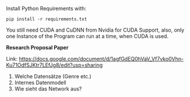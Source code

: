 Install Python Requirements with:

<code>pip install -r requirements.txt</code>

You still need CUDA and CuDNN from Nvidia for CUDA Support, also, only one Instance of the Program can run at a time, when CUDA is used.

**Research Proposal Paper**

Link: https://docs.google.com/document/d/1agfGdEQ0hVaV_Vf7vko0Vhn-Ku71OdfSJKtr7LEfJg8/edit?usp=sharing


1. Welche Datensätze (Genre etc.)
2. Internes Datenmodell
3. Wie sieht das Network aus?